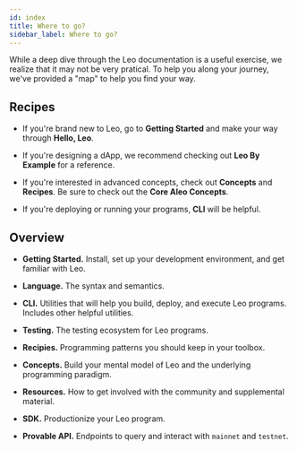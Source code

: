 ```yaml
---
id: index
title: Where to go?
sidebar_label: Where to go?
---
```


While a deep dive through the Leo documentation is a useful exercise, we realize that it may not be very pratical. To help you along your journey, we've provided a "map" to help you find your way.

## Recipes

- If you're brand new to Leo, go to **Getting Started** and make your way through **Hello, Leo**.

- If you're designing a dApp, we recommend checking out **Leo By Example** for a reference.

- If you're interested in advanced concepts, check out **Concepts** and **Recipes**. Be sure to check out the **Core Aleo Concepts**.


- If you're deploying or running your programs, **CLI** will be helpful.


## Overview

- **Getting Started.** Install, set up your development environment, and get familiar with Leo.

- **Language.** The syntax and semantics.

- **CLI.** Utilities that will help you build, deploy, and execute Leo programs. Includes other helpful utilities.

- **Testing.** The testing ecosystem for Leo programs.

- **Recipies.** Programming patterns you should keep in your toolbox.

- **Concepts.** Build your mental model of Leo and the underlying programming paradigm.

- **Resources.** How to get involved with the community and supplemental material.

- **SDK.** Productionize your Leo program.

- **Provable API.** Endpoints to query and interact with `mainnet` and `testnet`.